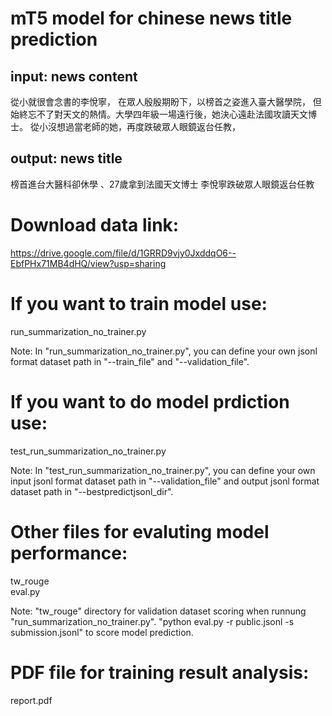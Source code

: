 # mT5 model for chinese news title prediction
## input: news content  
從小就很會念書的李悅寧， 在眾人殷殷期盼下，以榜首之姿進入臺大醫學院， 但始終忘不了對天文的熱情。大學四年級一場遠行後，她決心遠赴法國攻讀天文博士。 從小沒想過當老師的她，再度跌破眾人眼鏡返台任教，

## output: news title
榜首進台大醫科卻休學 、27歲拿到法國天文博士 李悅寧跌破眾人眼鏡返台任教

# Download data link:
https://drive.google.com/file/d/1GRRD9vjy0JxddqO6--EbfPHx71MB4dHQ/view?usp=sharing

# If you want to train model use:

run_summarization_no_trainer.py

Note: 
In "run_summarization_no_trainer.py", you can define your own jsonl format dataset path in "--train_file" and "--validation_file".

# If you want to do model prdiction use: 

test_run_summarization_no_trainer.py

Note: 
In "test_run_summarization_no_trainer.py", you can define your own input jsonl format dataset path in "--validation_file" and output jsonl format dataset path in "--bestpredictjsonl_dir".

# Other files for evaluting model performance:

tw_rouge  
eval.py

Note:
"tw_rouge" directory for validation dataset scoring when runnung "run_summarization_no_trainer.py".
"python eval.py -r public.jsonl -s submission.jsonl" to score model prediction.

# PDF file for training result analysis:

report.pdf

